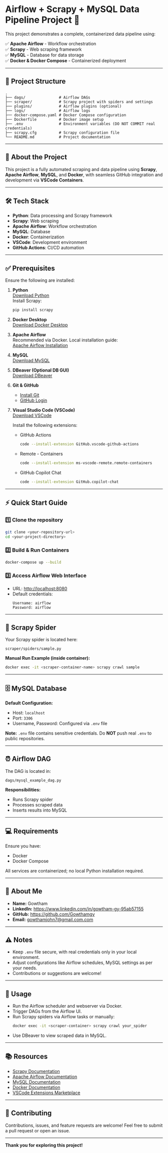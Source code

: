 
# Airflow + Scrapy + MySQL Data Pipeline Project 🚀

This project demonstrates a complete, containerized data pipeline using:

✅ **Apache Airflow** - Workflow orchestration  
✅ **Scrapy** - Web scraping framework  
✅ **MySQL** - Database for data storage  
✅ **Docker & Docker Compose** - Containerized deployment  

---

## 📁 Project Structure

```
.
├── dags/               # Airflow DAGs
├── scraper/            # Scrapy project with spiders and settings
├── plugins/            # Airflow plugins (optional)
├── logs/               # Airflow logs
├── docker-compose.yaml # Docker Compose configuration
├── Dockerfile          # Docker image setup
├── .env                # Environment variables (DO NOT COMMIT real credentials)
├── scrapy.cfg          # Scrapy configuration file
└── README.md           # Project documentation
```

---

## 📝 About the Project

This project is a fully automated scraping and data pipeline using **Scrapy**, **Apache Airflow**, **MySQL**, and **Docker**, with seamless GitHub integration and development via **VSCode Containers**.

---

## 🛠️ Tech Stack

- **Python**: Data processing and Scrapy framework
- **Scrapy**: Web scraping
- **Apache Airflow**: Workflow orchestration
- **MySQL**: Database
- **Docker**: Containerization
- **VSCode**: Development environment
- **GitHub Actions**: CI/CD automation

---

## ✅ Prerequisites

Ensure the following are installed:

1. **Python**  
   [Download Python](https://www.python.org/downloads/)  
   Install Scrapy:
   ```bash
   pip install scrapy
   ```

2. **Docker Desktop**  
   [Download Docker Desktop](https://www.docker.com/products/docker-desktop)

3. **Apache Airflow**  
   Recommended via Docker. Local installation guide:  
   [Apache Airflow Installation](https://airflow.apache.org/docs/apache-airflow/stable/installation/index.html)

4. **MySQL**  
   [Download MySQL](https://dev.mysql.com/downloads/mysql/)

5. **DBeaver (Optional DB GUI)**  
   [Download DBeaver](https://dbeaver.io/download/)

6. **Git & GitHub**  
   - [Install Git](https://git-scm.com/downloads)
   - [GitHub Login](https://github.com/login)

7. **Visual Studio Code (VSCode)**  
   [Download VSCode](https://code.visualstudio.com/download)

   Install the following extensions:
   - GitHub Actions  
     ```bash
     code --install-extension GitHub.vscode-github-actions
     ```
   - Remote - Containers  
     ```bash
     code --install-extension ms-vscode-remote.remote-containers
     ```
   - GitHub Copilot Chat  
     ```bash
     code --install-extension GitHub.copilot-chat
     ```

---

## ⚡ Quick Start Guide

### 1️⃣ Clone the repository
```bash
git clone <your-repository-url>
cd <your-project-directory>
```

### 2️⃣ Build & Run Containers
```bash
docker-compose up --build
```

### 3️⃣ Access Airflow Web Interface
- URL: [http://localhost:8080](http://localhost:8080)
- Default credentials:
  ```
  Username: airflow
  Password: airflow
  ```

---

## 🐍 Scrapy Spider

Your Scrapy spider is located here:
```
scraper/spiders/sample.py
```

**Manual Run Example (inside container):**
```bash
docker exec -it <scraper-container-name> scrapy crawl sample
```

---

## 🗄️ MySQL Database

**Default Configuration:**
- Host: `localhost`
- Port: `3306`
- Username, Password: Configured via `.env` file

**Note:** `.env` file contains sensitive credentials. Do **NOT** push real `.env` to public repositories.

---

## ⏰ Airflow DAG

The DAG is located in:
```
dags/mysql_example_dag.py
```

**Responsibilities:**
- Runs Scrapy spider  
- Processes scraped data  
- Inserts results into MySQL  

---

## 💻 Requirements

Ensure you have:
- Docker  
- Docker Compose  

All services are containerized; no local Python installation required.

---

## 🙋 About Me

- **Name:** Gowtham  
- **LinkedIn:** https://www.linkedin.com/in/gowtham-gy-95ab57155  
- **GitHub:** https://github.com/Gowthamgy
- **Email:** gowthamjohn7@gmail.com.com  

---

## ⚠️ Notes

- Keep `.env` file secure, with real credentials only in your local environment.  
- Adjust configurations like Airflow schedules, MySQL settings as per your needs.  
- Contributions or suggestions are welcome!  

---

## 🚀 Usage

- Run the Airflow scheduler and webserver via Docker.
- Trigger DAGs from the Airflow UI.
- Run Scrapy spiders via Airflow tasks or manually:
  ```bash
  docker exec -it <scraper-container> scrapy crawl your_spider
  ```
- Use DBeaver to view scraped data in MySQL.

---

## 📚 Resources

- [Scrapy Documentation](https://docs.scrapy.org/en/latest/)
- [Apache Airflow Documentation](https://airflow.apache.org/docs/)
- [MySQL Documentation](https://dev.mysql.com/doc/)
- [Docker Documentation](https://docs.docker.com/)
- [VSCode Extensions Marketplace](https://marketplace.visualstudio.com/VSCode)

---

## 🤝 Contributing

Contributions, issues, and feature requests are welcome! Feel free to submit a pull request or open an issue.

---

**Thank you for exploring this project!**
